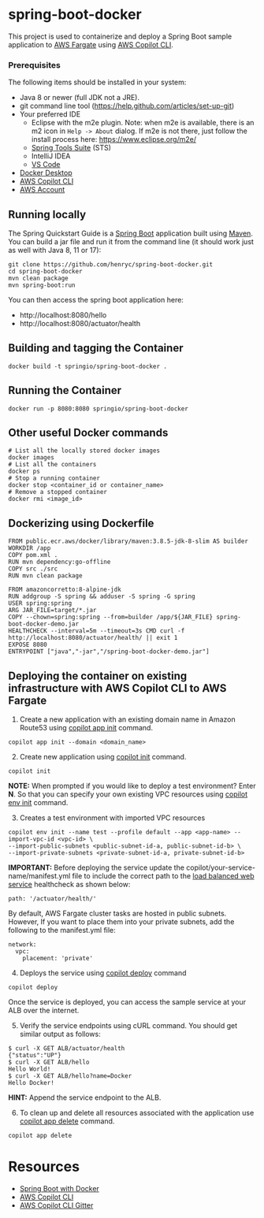 # spring-boot-docker
This project is used to containerize and deploy a Spring Boot sample application to [AWS Fargate](https://aws.amazon.com/fargate/) using [AWS Copilot CLI](https://github.com/aws/copilot-cli).

### Prerequisites
The following items should be installed in your system:
* Java 8 or newer (full JDK not a JRE).
* git command line tool (https://help.github.com/articles/set-up-git)
* Your preferred IDE 
  * Eclipse with the m2e plugin. Note: when m2e is available, there is an m2 icon in `Help -> About` dialog. If m2e is not there, just follow the install process here: https://www.eclipse.org/m2e/
  * [Spring Tools Suite](https://spring.io/tools) (STS)
  * IntelliJ IDEA
  * [VS Code](https://code.visualstudio.com)
* [Docker Desktop](https://www.docker.com/products/docker-desktop)
* [AWS Copilot CLI](https://github.com/aws/copilot-cli/releases)
* [AWS Account](https://aws.amazon.com/free/)
  
## Running locally

The Spring Quickstart Guide is a [Spring Boot](https://spring.io/quickstart) application built using [Maven](https://spring.io/guides/gs/maven/). You can build a jar file and run it from the command line (it should work just as well with Java 8, 11 or 17):

```
git clone https://github.com/henryc/spring-boot-docker.git
cd spring-boot-docker
mvn clean package
mvn spring-boot:run
```

You can then access the spring boot application here: 
* http://localhost:8080/hello
* http://localhost:8080/actuator/health


## Building and tagging the Container

```
docker build -t springio/spring-boot-docker .
```
## Running the Container

```
docker run -p 8080:8080 springio/spring-boot-docker
```

## Other useful Docker commands

```
# List all the locally stored docker images
docker images
# List all the containers
docker ps
# Stop a running container
docker stop <container_id or container_name>
# Remove a stopped container
docker rmi <image_id>
```

## Dockerizing using Dockerfile

```
FROM public.ecr.aws/docker/library/maven:3.8.5-jdk-8-slim AS builder
WORKDIR /app
COPY pom.xml .
RUN mvn dependency:go-offline
COPY src ./src
RUN mvn clean package

FROM amazoncorretto:8-alpine-jdk
RUN addgroup -S spring && adduser -S spring -G spring
USER spring:spring
ARG JAR_FILE=target/*.jar
COPY --chown=spring:spring --from=builder /app/${JAR_FILE} spring-boot-docker-demo.jar
HEALTHCHECK --interval=5m --timeout=3s CMD curl -f http://localhost:8080/actuator/health/ || exit 1
EXPOSE 8080
ENTRYPOINT ["java","-jar","/spring-boot-docker-demo.jar"]
```

## Deploying the container on existing infrastructure with AWS Copilot CLI to AWS Fargate

1. Create a new application with an existing domain name in Amazon Route53 using [copilot app init](https://aws.github.io/copilot-cli/docs/commands/app-init/) command.
```
copilot app init --domain <domain_name>
``` 

2. Create new application using [copilot init](https://aws.github.io/copilot-cli/docs/commands/init/) command.
```
copilot init
```
**NOTE:** When prompted if you would like to deploy a test environment? Enter **N**. So that you can specify your own existing VPC resources using [copilot env init](https://aws.github.io/copilot-cli/docs/commands/env-init/) command.

3. Creates a test environment with imported VPC resources
```
copilot env init --name test --profile default --app <app-name> --import-vpc-id <vpc-id> \
--import-public-subnets <public-subnet-id-a, public-subnet-id-b> \
--import-private-subnets <private-subnet-id-a, private-subnet-id-b>
``` 

**IMPORTANT:** Before deploying the service update the copilot/your-service-name/manifest.yml file to include the correct path to the [load balanced web service](https://aws.github.io/copilot-cli/docs/manifest/lb-web-service/) healthcheck as shown below:
```
path: '/actuator/health/'
```
By default, AWS Fargate cluster tasks are hosted in public subnets. However, If you want to place them into your private subnets, add the following to the manifest.yml file:
```
network:
  vpc:
    placement: 'private'
```
4. Deploys the service using [copilot deploy](https://aws.github.io/copilot-cli/docs/commands/deploy/) command
```
copilot deploy
```
Once the service is deployed, you can access the sample service at your ALB over the internet.

5. Verify the service endpoints using cURL command. You should get similar output as follows:
```
$ curl -X GET ALB/actuator/health
{"status":"UP"}
$ curl -X GET ALB/hello
Hello World!
$ curl -X GET ALB/hello?name=Docker
Hello Docker!
```
**HINT:** Append the service endpoint to the ALB.

6. To clean up and delete all resources associated with the application use [copilot app delete](https://aws.github.io/copilot-cli/docs/commands/app-delete/) command.
```
copilot app delete
```


# Resources
* [Spring Boot with Docker](https://spring.io/guides/gs/spring-boot-docker/)
* [AWS Copilot CLI](https://aws.github.io/copilot-cli/)
* [AWS Copilot CLI Gitter](https://gitter.im/aws/copilot-cli)